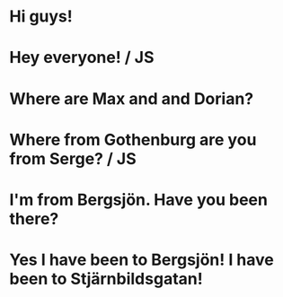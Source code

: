 # Hi guys!

# Hey everyone! / JS

# Where are Max and and Dorian?

# Where from Gothenburg are you from Serge? / JS

# I'm from Bergsjön. Have you been there?

# Yes I have been to Bergsjön! I have been to Stjärnbildsgatan!

